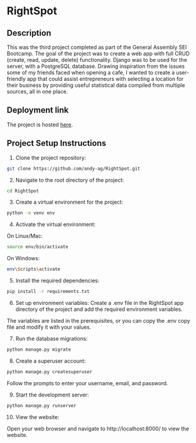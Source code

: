# RightSpot

## Description
This was the third project completed as part of the General Assembly SEI Bootcamp. The goal of the project was to create a web app with full CRUD (create, read, update, delete) functionality. Django was to be used for the server, with a PostgreSQL database. Drawing inspiration from the  issues some of my friends faced when opening a cafe, I wanted to create a user-friendly app that could assist entrepreneurs with selecting a location for their business by providing useful statistical data compiled from multiple sources, all in one place.

## Deployment link
The project is hosted [here](https://rightspot.fly.dev/).

## Project Setup Instructions
1. Clone the project repository:
```bash
git clone https://github.com/andy-ag/RightSpot.git
```

2. Navigate to the root directory of the project:
```bash
cd RightSpot
```

3. Create a virtual environment for the project:
```bash
python -m venv env
```

4. Activate the virtual environment:

On Linux/Mac:
```bash
source env/bin/activate
```
On Windows:
```bash
env\Scripts\activate
```

5. Install the required dependencies:
```bash
pip install -r requirements.txt
```

6. Set up environment variables:
Create a .env file in the RightSpot app directory of the project and add the required environment variables.

The variables are listed in the prerequisites, or you can copy the .env copy file and modify it with your values.

7. Run the database migrations:
```bash
python manage.py migrate
```

8. Create a superuser account:
```bash
python manage.py createsuperuser
```

Follow the prompts to enter your username, email, and password.

9. Start the development server:
```bash
python manage.py runserver
```

10. View the website:

Open your web browser and navigate to http://localhost:8000/ to view the website.



